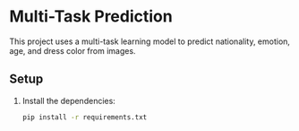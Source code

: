 # Multi-Task Prediction

This project uses a multi-task learning model to predict nationality, emotion, age, and dress color from images.

## Setup

1. Install the dependencies:
   ```bash
   pip install -r requirements.txt
